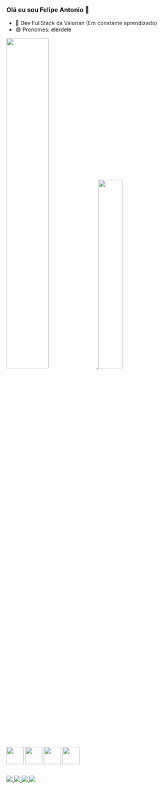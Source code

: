 ### Olá eu sou Felipe Antonio 👋

<!--
**FelipeAlves13/FelipeAlves13** is a ✨ _special_ ✨ repository because its `README.md` (this file) appears on your GitHub profile.

Here are some ideas to get you started:

- 🔭 I’m currently working on ...
- 🌱 I’m currently learning ...
- 👯 I’m looking to collaborate on ...
- 🤔 I’m looking for help with ...
- 💬 Ask me about ...
- 📫 How to reach me: ...
- 😄 Pronouns: ...
- ⚡ Fun fact: ...
-->

- 🌱 Dev FullStack da Valorian (Em constante aprendizado)
- 😄 Pronomes: ele/dele

<div>
  <a href="https://github.com/FelipeAlves13">
  <img  width="47%" style="paddin-bottom: 20em;" src="https://github-readme-stats.vercel.app/api?username=FelipeAlves13&show_icons=true&theme=dracula">
  <img heigth="100em" width="35.5%" src="https://github-readme-stats.vercel.app/api/top-langs/?username=FelipeAlves13&layout=compact&theme=dracula&hide_rank=true">

</div>
  
 <div style="display: inline-block;"><br>
   <img align="center" heigth="45" width="45" src="https://cdn.jsdelivr.net/gh/devicons/devicon/icons/java/java-original.svg" />
   <img align="center" heigth="45" width="45" src="https://cdn.jsdelivr.net/gh/devicons/devicon/icons/html5/html5-original.svg" />
   <img align="center" heigth="45" width="45" src="https://cdn.jsdelivr.net/gh/devicons/devicon/icons/css3/css3-original.svg" />
   <img align="center" heigth="45" width="45" src="https://cdn.jsdelivr.net/gh/devicons/devicon/icons/javascript/javascript-original.svg" />
  </div>
   
 ##
   
 <div style="display: inline-block;">
   <a href="">
      <img src="https://img.shields.io/badge/Discord-7289DA?style=for-the-badge&logo=discord&logoColor=white">
   </a>
<!--    <a href="">
      <img src="https://img.shields.io/badge/LinkedIn-0077B5?style=for-the-badge&logo=linkedin&logoColor=white">
   </a> -->
  
   <a href="mailto:lipe6330@gmail.com">
      <img src="https://img.shields.io/badge/Gmail-D14836?style=for-the-badge&logo=gmail&logoColor=white">
   </a>
   <a href="">
      <img src="https://img.shields.io/badge/Facebook-1877F2?style=for-the-badge&logo=facebook&logoColor=white">
   </a>
    <a href="https://www.instagram.com/lipe_a13">
      <img src="https://img.shields.io/badge/Instagram-E4405F?style=for-the-badge&logo=instagram&logoColor=white">
   </a>
<!--    <a href="">
      <img src="https://img.shields.io/badge/Twitter-1DA1F2?style=for-the-badge&logo=twitter&logoColor=white">
   </a> -->
   
  </div>
